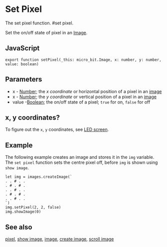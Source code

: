 # Set Pixel

The set pixel function. #set pixel.

Set the on/off state of pixel in an [Image](/reference/images/image).

## JavaScript

```sig
export function setPixel(_this: micro_bit.Image, x: number, y: number, value: boolean)
```

## Parameters

* x - [Number](/types/number); the *x coordinate* or horizontal position of a pixel in an [image](/reference/images/image)
* x - [Number](/types/number); the *y coordinate* or vertical position of a pixel in an [image](/reference/images/image)
* value -[Boolean](/blocks/logic/boolean); the on/off state of a pixel; `true` for on, `false` for off

## x, y coordinates?

To figure out the ``x``, ``y`` coordinates, see [LED screen](/device/screen).

## Example

The following example creates an image and stores it in the `img` variable. The `set pixel` function sets the centre pixel off, before `img` is shown using `show image`.

```blocks
let img = images.createImage(`
. . # . .
. # . # .
. . # . .
. # . # .
. . # . .
`)
img.setPixel(2, 2, false)
img.showImage(0)
```

## See also

[pixel](/reference/images/pixel), [show image](/reference/images/show-image), [image](/reference/images/image), [create image](/reference/images/create-image), [scroll image](/reference/images/scroll-image)

